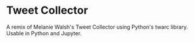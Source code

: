 # Tweet Collector
A remix of Melanie Walsh's Tweet Collector using Python's twarc library. Usable in Python and Jupyter.
